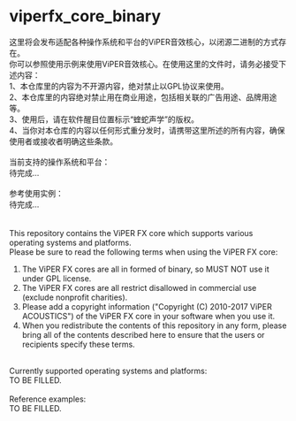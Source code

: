 # viperfx_core_binary
这里将会发布适配各种操作系统和平台的ViPER音效核心，以闭源二进制的方式存在。<br>
你可以参照使用示例来使用ViPER音效核心。在使用这里的文件时，请务必接受下述内容：<br>
1、本仓库里的内容为不开源内容，绝对禁止以GPL协议来使用。<br>
2、本仓库里的内容绝对禁止用在商业用途，包括相关联的广告用途、品牌用途等。<br>
3、使用后，请在软件醒目位置标示“蝰蛇声学”的版权。<br>
4、当你对本仓库的内容以任何形式重分发时，请携带这里所述的所有内容，确保使用者或接收者明确这些条款。<br>
<br>
当前支持的操作系统和平台：<br>
待完成...<br>
<br>
参考使用实例：<br>
待完成...<br>
<br>
<br>
This repository contains the ViPER FX core which supports various operating systems and platforms.<br>
Please be sure to read the following terms when using the ViPER FX core:<br>
1. The ViPER FX cores are all in formed of binary, so MUST NOT use it under GPL license.<br>
2. The ViPER FX cores are all restrict disallowed in commercial use (exclude nonprofit charities).<br>
3. Please add a copyright information ("Copyright (C) 2010-2017 ViPER ACOUSTICS") of the ViPER FX core in your software when you use it.<br>
4. When you redistribute the contents of this repository in any form, please bring all of the contents described here to ensure that the users or recipients specify these terms.<br>
<br>
Currently supported operating systems and platforms:<br>
TO BE FILLED.<br>
<br>
Reference examples:<br>
TO BE FILLED.<br>

